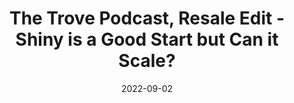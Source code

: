 ---
title: The Trove Podcast, Resale Edit - Shiny is a Good Start but Can it Scale?
date: "2022-09-02"
template: "news"
draft: false
slug: "/news/the-trove-podcast-53"
category: "Podcast"
tags:
  - "Podcast"
links:
  - title: Listen on The Trove Podcast
    link: https://www.iheart.com/podcast/53-the-trove-podcast-101363483/episode/the-resale-edit-shiny-is-a-101622691/
description: "The Resale Edit: WeeklyEdition #3-This past week we saw the launch of three new brand resale platforms: Michael Kors, Marimekko, and PrettyLittleThing (PLT). Dicks Sporting Good expanded a local trade-in program, Amazon invested in Cashify, an Indian electronics trade-in marketplace, Trove reached 700 U.S. stores with trade-in technology and The Cut gave us a not-so-nice peak inside The Real Real."
---